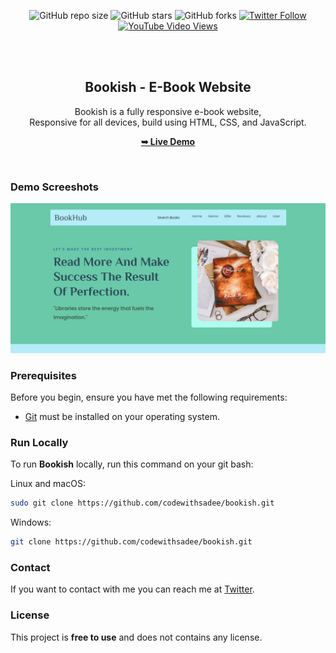 <div align="center">
  
  ![GitHub repo size](https://img.shields.io/github/repo-size/codewithsadee/bookish)
  ![GitHub stars](https://img.shields.io/github/stars/codewithsadee/bookish?style=social)
  ![GitHub forks](https://img.shields.io/github/forks/codewithsadee/bookish?style=social)
[![Twitter Follow](https://img.shields.io/twitter/follow/codewithsadee_?style=social)](https://twitter.com/intent/follow?screen_name=codewithsadee_)
  [![YouTube Video Views](https://img.shields.io/youtube/views/tsUUOLsca6M?style=social)](https://youtu.be/tsUUOLsca6M)

  <br />
  <br />

  <h2 align="center">Bookish - E-Book Website</h2>

  Bookish is a fully responsive e-book website, <br />Responsive for all devices, build using HTML, CSS, and JavaScript.

  <a href="https://codewithsadee.github.io/bookish/"><strong>➥ Live Demo</strong></a>

</div>

<br />

### Demo Screeshots

![Bookish Desktop Demo](./readme%20images/home.png "Desktop Demo")

### Prerequisites

Before you begin, ensure you have met the following requirements:

* [Git](https://git-scm.com/downloads "Download Git") must be installed on your operating system.

### Run Locally

To run **Bookish** locally, run this command on your git bash:

Linux and macOS:

```bash
sudo git clone https://github.com/codewithsadee/bookish.git
```

Windows:

```bash
git clone https://github.com/codewithsadee/bookish.git
```

### Contact

If you want to contact with me you can reach me at [Twitter](https://www.twitter.com/codewithsadee).

### License

This project is **free to use** and does not contains any license.
